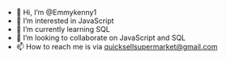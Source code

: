 - 👋 Hi, I’m @Emmykenny1
- 👀 I’m interested in JavaScript
- 🌱 I’m currently learning SQL
- 💞️ I’m looking to collaborate on JavaScript and SQL
- 📫 How to reach me is via quicksellsupermarket@gmail.com

<!---
Emmykenny1/Emmykenny1 is a ✨ special ✨ repository because its `README.md` (this file) appears on your GitHub profile.
You can click the Preview link to take a look at your changes.
--->
